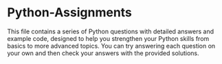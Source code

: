 # Python-Assignments
This file contains a series of Python questions with detailed answers and example code, designed to help you strengthen your Python skills from basics to more advanced topics. You can try answering each question on your own and then check your answers with the provided solutions.
